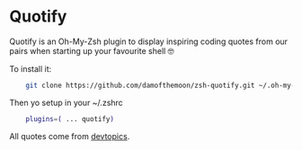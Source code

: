 # Quotify

Quotify is an Oh-My-Zsh plugin to display inspiring coding quotes
from our pairs when starting up your favourite shell 🤓

To install it:

```bash
    git clone https://github.com/damofthemoon/zsh-quotify.git ~/.oh-my-zsh/custom/plugins/quotify
```

Then yo setup in your ~/.zshrc

```bash
    plugins=( ... quotify)
```

All quotes come from [devtopics](http://www.devtopics.com/101-great-computer-programming-quotes/).
